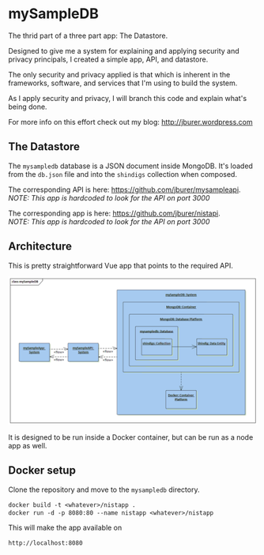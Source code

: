 # mySampleDB

The thrid part of a three part app: The Datastore.

Designed to give me a system for explaining and applying security and
privacy principals, I created a simple app, API, and datastore.

The only security and privacy applied is that which is inherent in the frameworks, software,
and services that I'm using to build the system.

As I apply security and privacy, I will branch this code and explain what's being done.

For more info on this effort check out my blog: <a href="http://jburer.wordpress.com" target="_blank">http://jburer.wordpress.com</a>

## The Datastore

The <code>mysampledb</code> database is a JSON document inside MongoDB. It's loaded from
the <code>db.json</code> file and into the <code>shindigs</code> collection when composed.

The corresponding API is here: <a href="https://github.com/jburer/mysampleapi" target="_blank">https://github.com/jburer/mysampleapi</a>.  
<i>NOTE: This app is hardcoded to look for the API on port 3000</i>

The corresponding app is here: <a href="https://github.com/jburer/nistapi" target="_blank">https://github.com/jburer/nistapi</a>.  
<i>NOTE: This app is hardcoded to look for the API on port 3000</i>

## Architecture

This is pretty straightforward Vue app that points to the required API.

<img src="./images/mySampleDB.gif" alt="mySampleDB">

It is designed to be run inside a Docker container, but can be run as a node app as well.

## Docker setup

Clone the repository and move to the <code>mysampledb</code> directory.

```
docker build -t <whatever>/nistapp .
docker run -d -p 8080:80 --name nistapp <whatever>/nistapp
```

This will make the app available on

```
http://localhost:8080
```
